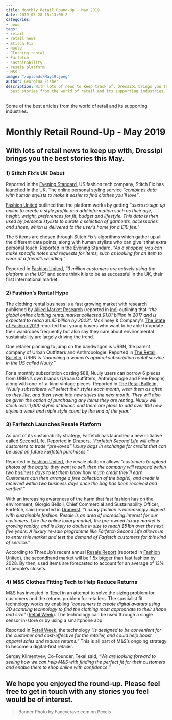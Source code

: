 ```yaml
---
title: Monthly Retail Round-Up - May 2019
date: 2019-05-28 15:13:00 Z
categories:
- news
tags:
- retail
- retail news
- Stitch Fix
- Nuuly
- Clothing rental
- Farfetch
- sustainability
- resale platform
- M&S
image: "/uploads/May19.jpeg"
author: Georgina Fisher
description: With lots of news to keep track of, Dressipi brings you this month's
  best stories from the world of retail and its supporting industries.
---
```


Some of the best articles from the world of retail and its supporting industries.

# Monthly Retail Round-Up - May 2019

## With lots of retail news to keep up with, Dressipi brings you the best stories this May.

### 1) Stitch Fix’s UK Debut

Reported in the [Evening Standard](https://www.standard.co.uk/tech/stitch-fix-uk-expansion-what-it-is-how-it-works-a4137351.html), US fashion tech company, Stitch Fix has launched in the UK. The online personal styling service *“combines data with human stylists to make it easier to find clothes you’ll love”*. 

[Fashion United](https://ww.fashionnetwork.com/news/Stitch-Fix-launches-in-the-UK,1097104.html#.XOVxk4hKg2w) outlined that the platform works by getting *“users to sign up online to create a style profile and add information such as their age, height, weight, preferences for fit, budget and lifestyle. This data is then used by personal stylists to curate a selection of garments, accessories and shoes, which is delivered to the user’s home for a £10 fee.”*

The 5 items are chosen through Stitch Fix’s algorithms which gather up all the different data points, along with human stylists who can give it that extra personal touch. Reported in the [Evening Standard](https://www.standard.co.uk/tech/stitch-fix-uk-expansion-what-it-is-how-it-works-a4137351.html), *“As a shopper, you can make specific notes and requests for items, such as looking for an item to wear at a friend’s wedding.”*

Reported in [Fashion United](https://ww.fashionnetwork.com/news/Stitch-Fix-launches-in-the-UK,1097104.html#.XOVxk4hKg2w), *“3 million customers are actively using the platform in the US”* and some think it is to be as successful in the UK, their first international market.

### 2) Fashion’s Rental Hype

The clothing rental business is a fast growing market with research published by [Allied Market Research](https://www.alliedmarketresearch.com/) (reported in [Inc](https://www.inc.com/anna-meyer/urban-outfitters-nuuly-clothing-rental-business.html)) outlining that *“the global online clothing rental market collected $1.01 billion in 2017 and is expected to reach $1.85 billion by 2023”*. McKinsey & Company's [The State of Fashion 2019](https://cdn.businessoffashion.com/reports/The_State_of_Fashion_2019.pdf) reported that young buyers who want to be able to update their wardrobes frequently but also say they care about environmental sustainability are largely driving the trend.

One retailer planning to jump on the bandwagon is URBN, the parent company of Urban Outfitters and Anthropologie. Reported in [The Retail Bulletin](https://www.theretailbulletin.com/news/urban-outfitters-to-launch-fashion-rental-service-23-05-19/), URBN is *“launching a women’s apparel subscription rental service in the US called Nuuly.”*

For a monthly subscription costing $88, Nuuly users can borrow 6 pieces from URBN’s own brands (Urban Outfitters, Anthropologie and Free People) along with one-of-a-kind vintage pieces. Reported in [The Retail Bulletin](https://www.theretailbulletin.com/news/urban-outfitters-to-launch-fashion-rental-service-23-05-19/), *“Nuuly subscribers will select their styles each month, wear them as often as they like, and then swap into new styles the next month. They will also be given the option of purchasing any items they are renting. Nuuly will stock over 1,000 styles at launch and there are plans to add over 100 new styles a week and triple style count by the end of the year.”*

### 3) Farfetch Launches Resale Platform 

As part of its sustainability strategy, Farfetch has launched a new initiative called [Second Life](https://secondlife.farfetch.com/). Reported in [Drapers](https://www.drapersonline.com/news/farfetch-launches-resale-platform/7035739.article), *“Farfetch Second Life will allow customers to trade “pre-loved” luxury bags in exchange for credits that can be used on future Farfetch purchases.”*

Reported in [Fashion United](https://fashionunited.uk/news/fashion/farfetch-launches-resale-platform-for-designer-bags/2019051343127), the resale platform allows *“customers to upload photos of the bag(s) they want to sell, then the company will respond within two business days to let them know how much credit they’ll earn. Customers can then arrange a free collection of the bag(s), and credit is received within two business days once the bag has been received and verified.”*

With an increasing awareness of the harm that fast fashion has on the environment, Giorgio Belloli, Chief Commercial and Sustainability Officer, Farfetch, said (reported in [Drapers](https://www.drapersonline.com/news/farfetch-launches-resale-platform/7035739.article)), *“Luxury fashion is increasingly aligned with sustainable fashion. Resale is an area of increasing interest for our customers. Like the online luxury market, the pre-owned luxury market is growing rapidly, and is likely to double in size to reach $51bn over the next five years. A luxury re-sale programme like Farfetch Second Life allows us to enter this market and test the demand of Farfetch customers for this kind of service.”*

According to ThredUp’s recent annual [Resale Report](https://www.thredup.com/resale) (reported in [Fashion United](https://fashionunited.uk/news/fashion/farfetch-launches-resale-platform-for-designer-bags/2019051343127)), the secondhand market will be 1.5x bigger than fast fashion by 2028. By then, used items are forecasted to account for an average of 13% of people’s closets.

### 4) M&S Clothes Fitting Tech to Help Reduce Returns

M&S has invested in [Texel](https://texel.graphics/) in an attempt to solve the sizing problem for customers and the returns problem for retailers. The specialist fit technology works by enabling *“consumers to create digital avatars using 3D scanning technology to find the clothing most appropriate to their shape and size”* ([Retail Week](https://www.retail-week.com/fashion/mands-seeks-to-end-it-doesnt-fit-worries-with-digital-investment/7031886.article?authent=1)). The technology can be used through a single sensor in-store or by using a smartphone app.

Reported in [Retail Week](https://www.retail-week.com/fashion/mands-seeks-to-end-it-doesnt-fit-worries-with-digital-investment/7031886.article?authent=1), the technology *“is designed to be convenient for the customer and cost-effective for the retailer, and could help boost apparel sales and reduce returns.”* This is all part of M&S’s ongoing strategy to become a digital-first retailer.

Sergey Klimentyev, Co-Founder, Texel said, *“We are looking forward to seeing how we can help M&S with finding the perfect fit for their customers and enable them to shop online with confidence.”*

## We hope you enjoyed the round-up. Please feel free to get in touch with any stories you feel would be of interest.

> Banner Photo by Fancycrave.com on Pexels